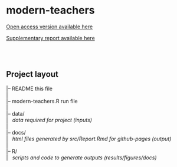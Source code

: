 modern-teachers
================

[Open access version available here](https://bmcpublichealth.biomedcentral.com/articles/10.1186/s12889-025-22372-5)  

[Supplementary report available
here](https://datarichard.github.io/modern-teachers/)

<br>

<br>

## Project layout

\|– README this file  
\|  
\|– modern-teachers.R run file  
\|  
\|– data/  
\|   *data required for project (inputs)*  
\|  
\|– docs/  
\|   *html files generated by src/Report.Rmd for github-pages (output)*  
\|  
\|– R/  
\|   *scripts and code to generate outputs (results/figures/docs)*

<br>
